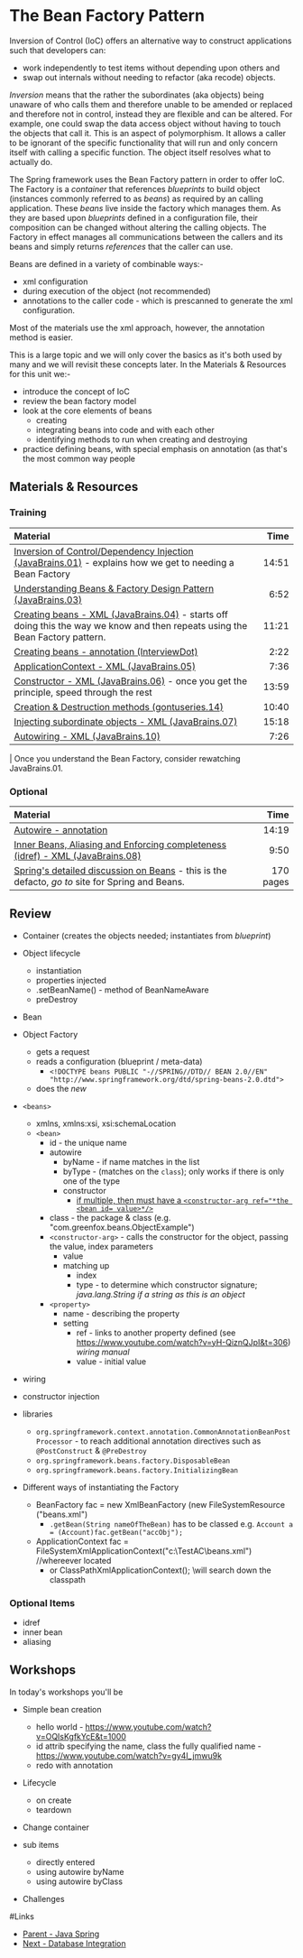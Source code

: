 # The Bean Factory Pattern
Inversion of Control (IoC) offers an alternative way to construct applications such that developers can:
- work independently to test items without depending upon others and 
- swap out internals without needing to refactor (aka recode) objects.

*Inversion* means that the rather the subordinates (aka objects) being unaware of who calls them and therefore unable to be amended or replaced and therefore not in control, instead they are flexible and can be altered.  For example, one could swap the data access object without having to touch the objects that call it.  This is an aspect of polymorphism.  It allows a caller to be ignorant of the specific functionality that will run and only concern itself with calling a specific function.  The object itself resolves what to actually do.

The Spring framework uses the Bean Factory pattern in order to offer IoC.  The Factory is a *container* that references *blueprints* to build object (instances commonly referred to as *beans*) as required by an calling application.  These *beans* live inside the factory which manages them.  As they are based upon *blueprints* defined in a configuration file, their composition can be changed without altering the calling objects.  The Factory in effect manages all communications between the callers and its beans and simply returns *references* that the caller can use.

Beans are defined in a variety of combinable ways:-
- xml configuration
- during execution of the object (not recommended)
- annotations to the caller code - which is prescanned to generate the xml configuration.

Most of the materials use the xml approach, however, the annotation method is easier.

This is a large topic and we will only cover the basics as it's both used by many and we will revisit these concepts later.  In the Materials & Resources for this unit we:-
- introduce the concept of IoC
- review the bean factory model
- look at the core elements of beans
  - creating
  - integrating beans into code and with each other
  - identifying methods to run when creating and destroying
- practice defining beans, with special emphasis on annotation (as that's the most common way people 

## Materials & Resources

### Training
| Material | Time |
|:---------|-----:|
|[Inversion of Control/Dependency Injection (JavaBrains.01)](https://www.youtube.com/watch?v=GB8k2-Egfv0&t=714s) - explains how we get to needing a Bean Factory|14:51|
|[Understanding Beans &amp; Factory Design Pattern (JavaBrains.03)](https://www.youtube.com/watch?v=xlWwMSu5I70)|6:52|
|[Creating beans - XML (JavaBrains.04)](https://www.youtube.com/watch?v=7c6ZTF6cF88&s=10) - starts off doing this the way we know and then repeats using the Bean Factory pattern.|11:21|
|[Creating beans - annotation (InterviewDot)](https://www.youtube.com/watch?v=Oft0a5IUalQ)|2:22|
|[ApplicationContext - XML (JavaBrains.05)](https://www.youtube.com/watch?v=ZxLaEovze3M)|7:36|
|[Constructor - XML (JavaBrains.06)](https://www.youtube.com/watch?v=IOZzxmJVus0) - once you get the principle, speed through the rest|13:59|
|[Creation &amp; Destruction methods (gontuseries.14)](https://www.youtube.com/watch?v=CZzmmP2Soy4)|10:40|
|[Injecting subordinate objects - XML (JavaBrains.07)](https://www.youtube.com/watch?v=g15RcFyEcrk)|15:18|
|[Autowiring - XML (JavaBrains.10)](https://www.youtube.com/watch?v=suiEGbKf21g)|7:26|
|
Once you understand the Bean Factory, consider rewatching JavaBrains.01.

### Optional
| Material | Time |
|:---------|-----:|
|[Autowire - annotation](https://www.youtube.com/watch?v=IVIhVJJGo68)|14:19|
|[Inner Beans, Aliasing and Enforcing completeness (idref) - XML (JavaBrains.08)](https://www.youtube.com/watch?v=TW51XsixMqA)|9:50|
|[Spring's detailed discussion on Beans](http://docs.spring.io/spring/docs/current/spring-framework-reference/html/beans.html) - this is the defacto, *go to* site for Spring and Beans.|170 pages|

## Review
- Container (creates the objects needed; instantiates from *blueprint*)
- Object lifecycle
  - instantiation
  - properties injected
  - .setBeanName() - method of BeanNameAware
  - preDestroy
- Bean
- Object Factory
  - gets a request
  - reads a configuration (blueprint / meta-data)
    - `<!DOCTYPE beans PUBLIC "-//SPRING//DTD// BEAN 2.0//EN" "http://www.springframework.org/dtd/spring-beans-2.0.dtd">`
  - does the *new* 
- `<beans>`
  - xmlns, xmlns:xsi, xsi:schemaLocation
  - `<bean>` 
    - id - the unique name
    - autowire
      - byName - if name matches in the list
      - byType - (matches on the `class`); only works if there is only one of the type 
      - constructor 
        - [if multiple, then must have a `<constructor-arg ref="*the <bean id= value>*/>`](https://www.youtube.com/watch?v=yH-QiznQJpI)
    - class - the package &amp; class (e.g. "com.greenfox.beans.ObjectExample")
    - `<constructor-arg>` - calls the constructor for the object, passing the value, index parameters
      - value
      - matching up
        - index
        - type - to determine which constructor signature; *java.lang.String if a string as this is an object*
    - `<property>`
      - name - describing the property
      - setting
        - ref - links to another property defined (see https://www.youtube.com/watch?v=yH-QiznQJpI&t=306) *wiring manual*
        - value - initial value
- wiring
- constructor injection

- libraries
  - `org.springframework.context.annotation.CommonAnnotationBeanPostProcessor` - to reach additional annotation directives such as `@PostConstruct` &amp; `@PreDestroy`
  - `org.springframework.beans.factory.DisposableBean`
  - `org.springframework.beans.factory.InitializingBean`
- Different ways of instantiating the Factory
  - BeanFactory fac = new XmlBeanFactory (new FileSystemResource ("beans.xml")
    - `.getBean(String nameOfTheBean)`  has to be classed e.g. `Account a = (Account)fac.getBean("accObj");`
  - ApplicationContext fac = FileSystemXmlApplicationContext("c:\\TestAC\\beans.xml") //whereever located
    - or ClassPathXmlApplicationContext(); \\will search down the classpath

### Optional Items
- idref
- inner bean
- aliasing




## Workshops
In today's workshops you'll be 

- Simple bean creation
  - hello world - https://www.youtube.com/watch?v=OQIsKgfkYcE&t=1000
  - id attrib specifying the name, class the fully qualified name - https://www.youtube.com/watch?v=gy4I_jmwu9k
  - redo with annotation
- Lifecycle
  - on create
  - teardown
- Change container
- sub items 
  - directly entered
  - using autowire byName
  - using autowire byClass

- Challenges  

#Links
- [Parent - Java Spring](../README.md)
- [Next - Database Integration](../database-integration/README.md)
